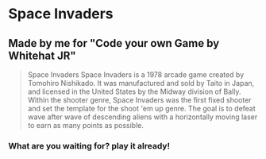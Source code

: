 # Space Invaders
## Made by me for "Code your own Game by Whitehat JR"
> Space Invaders
> Space Invaders is a 1978 arcade game created by Tomohiro Nishikado. It was manufactured and sold by Taito in Japan, and licensed in the United States by the Midway division of Bally. Within the shooter genre, Space Invaders was the first fixed shooter and set the template for the shoot 'em up genre. The goal is to defeat wave after wave of descending aliens with a horizontally moving laser to earn as many points as possible.

### What are you waiting for? play it already!
